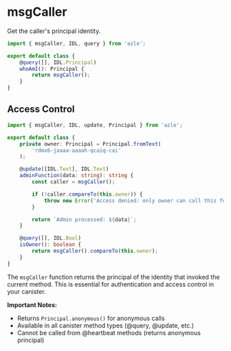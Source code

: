 # msgCaller

Get the caller's principal identity.

```typescript
import { msgCaller, IDL, query } from 'azle';

export default class {
    @query([], IDL.Principal)
    whoAmI(): Principal {
        return msgCaller();
    }
}
```

## Access Control

```typescript
import { msgCaller, IDL, update, Principal } from 'azle';

export default class {
    private owner: Principal = Principal.fromText(
        'rdmx6-jaaaa-aaaah-qcaiq-cai'
    );

    @update([IDL.Text], IDL.Text)
    adminFunction(data: string): string {
        const caller = msgCaller();

        if (!caller.compareTo(this.owner)) {
            throw new Error('Access denied: only owner can call this function');
        }

        return `Admin processed: ${data}`;
    }

    @query([], IDL.Bool)
    isOwner(): boolean {
        return msgCaller().compareTo(this.owner);
    }
}
```

The `msgCaller` function returns the principal of the identity that invoked the current method. This is essential for authentication and access control in your canister.

**Important Notes:**

- Returns `Principal.anonymous()` for anonymous calls
- Available in all canister method types (@query, @update, etc.)
- Cannot be called from @heartbeat methods (returns anonymous principal)

